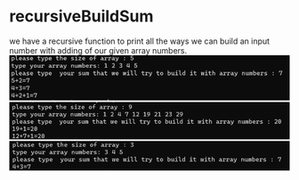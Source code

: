 # recursiveBuildSum
we have a recursive function to print all the ways we can build an input number with adding of our given array numbers.
![alt text](https://github.com/mahditn2000/recursiveBuildSum/blob/master/e2_1.PNG?raw=true)
![alt text](https://github.com/mahditn2000/recursiveBuildSum/blob/master/e2_2.PNG?raw=true)
![alt text](https://github.com/mahditn2000/recursiveBuildSum/blob/master/e2_3.PNG?raw=true)
